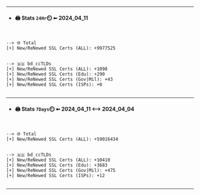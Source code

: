 

---
- #### 🖨️ **Stats** `24Hr`⏲️ ➼ 2024_04_11
```console


--> 🌐 Total
[+] New/ReNewed SSL Certs (ALL): +9977525


--> 🇧🇩 bd_ccTLDs
[+] New/ReNewed SSL Certs (ALL): +1098
[+] New/ReNewed SSL Certs (Edu): +290
[+] New/ReNewed SSL Certs (Gov|Mil): +43
[+] New/ReNewed SSL Certs (ISPs): +0


```

---
- #### 🖨️ **Stats** `7Days`⏲️ ➼ 2024_04_11 <--> 2024_04_04
```console


--> 🌐 Total
[+] New/ReNewed SSL Certs (ALL): +59016434


--> 🇧🇩 bd_ccTLDs
[+] New/ReNewed SSL Certs (ALL): +10410
[+] New/ReNewed SSL Certs (Edu): +3683
[+] New/ReNewed SSL Certs (Gov|Mil): +475
[+] New/ReNewed SSL Certs (ISPs): +12


```

---

